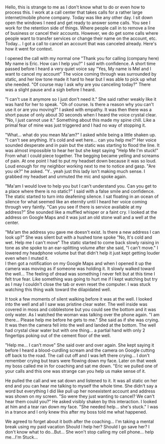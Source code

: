 Hello, this is strange to me as I don't know what to do or even how to process this. I work at a call center that takes calls for a rather large internet/mobile phone company. Today was like any other day. I sit down open the windows I need and get ready to answer some calls. You see I work for the retention side of things. Where people call in to remove a line of business or cancel their accounts. However, we do get some calls where people want to transfer services or change their name on the account, etc. Today... I got a call to cancel an account that was canceled already. Here's how it went for context.

  
I opened the call with my normal one "Thank you for calling (company here) My name is Eric. How can I help you?" I said with confidence. A short time passed before I heard a very quiet voice say "Yes, My name is Mel and I want to cancel my account" The voice coming through was surrounded by static, and her low tone made it hard to hear but I was able to pick up what she needed. "Of course may I ask why are you canceling today?" There was a slight pause and a sigh before I heard.

  
"I can't use it anymore so I just don't need it." She said rather weakly like it was hard for her to speak. "Oh of course. Is there a reason why you can't use it or are you moving?" I asked with empathy. It was then there was a short pause of only about 30 seconds when I heard the voice crystal clear. "No, I just cannot use it." Something about this made my spine chill. Like a primal fear of mine was just triggered and I had no way of stopping it.

  
"What... what do you mean Ma'am?" I asked while being a little shaken up. "I can't see anything. It's cold and wet here... can you help me?" Her voice sounded desperate and in pain but the static was starting to flood the line. It was almost impossible to hear her but she kept saying "Help Me I'm stuck!" From what I could piece together. The begging became yelling and screams of pain. At one point I had to put my headset down because it was so loud. Loud enough for my neighbor working next to me to notice and gasp. "Are you ok?" he asked. "Y.. yeah just this lady isn't making much sense. I grabbed my headset and unmuted the mic and spoke again. 

  
"Ma'am I would love to help you but I can't understand you. Can you get to a place where there is no static?" I said with a false smile and confidence. The static started to turn into deafening silence. I sat floating in an ocean of silence for what seemed like an eternity until I heard her voice coming through very faintly. "Can you see if there is service available at my address?" She sounded like a muffled whisper or a faint cry. I looked at the address on Google Maps and it was just an old stone wall and a well at the center. 

  
"Ma'am the address you gave me doesn't exist. Is there a new address I can look up?" She was silent but with a hushed tone spoke "No, It's cold and wet. Help me I can't move" The static started to come back slowly raising in tone as she spoke to an ear-splitting volume after she said, "I can't move." I lowered my headphone volume but that didn't help it just kept getting louder even when I muted it.   
I then got a notification on my Google Maps and when I opened it up the camera was moving as if someone was holding it. It slowly walked toward the well... The feeling of dread was something I never felt but at this time I felt true fear. Like something was going to hurt me if I kept watching but try as I may I couldn't close the tab or even reset the computer. I was stuck watching this thing walk toward the dilapidated well. 

  
It took a few moments of silent walking before it was at the well. I looked into the well and all I saw was pristine clear water. The well inside was covered in moss and cobblestone but you could see the bottom and it was only water. As I watched the woman was talking over the phone again. "I am there... Please help me before he gets to me." She said as if she was crying. It was then the camera fell into the well and landed at the bottom. The well had crystal clear water but with one thing... a partial hand with only 2 fingertips poking out of the cement floor of the well. 

  
"Help me... I can't move" She said over and over again. She kept saying it before I heard a blood-curdling scream and the camera on Google cutting off back to the road. The call cut off and I was left there crying... I don't remember crying but tears were flowing down my face. Later on that week my boss called me in for coaching and sat me down. "Eric we pulled one of your calls and this one was strange can you help us make sense of it. 

  
He pulled the call and we sat down and listened to it. It was all static on her end and you can hear me talking to myself the whole time. She didn't say a word but everything I did like pull up her nonexistent account and address was shown on my screen. "So were they just wanting to cancel? We can't hear them could you?" He asked visibly shaken by this interaction. I looked at him and a tear ran down my face. "She needed help... she's stuck." I was in a trance and I only knew this after my boss told me what happened. 

  
We agreed to forget about it both after the coaching... I'm taking a mental break using my paid vacation Should I help her? Should I go save her? I don't know what to do...But... She won't stop calling my cell phone... help me...I'm Stuck... 
